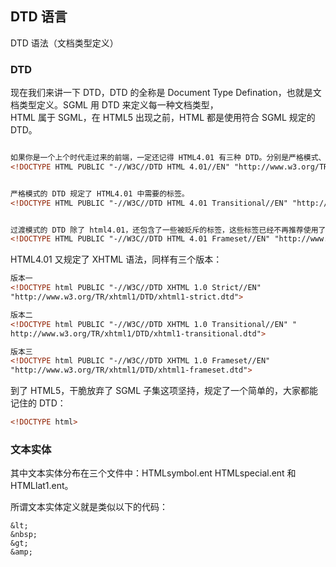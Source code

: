 ## DTD 语言

DTD 语法（文档类型定义）

### DTD

现在我们来讲一下 DTD，DTD 的全称是 Document Type Defination，也就是文档类型定义。SGML 用 DTD 来定义每一种文档类型，  
HTML 属于 SGML，在 HTML5 出现之前，HTML 都是使用符合 SGML 规定的 DTD。  


```html

如果你是一个上个时代走过来的前端，一定还记得 HTML4.01 有三种 DTD。分别是严格模式、过渡模式和 frameset 模式。
<!DOCTYPE HTML PUBLIC "-//W3C//DTD HTML 4.01//EN" "http://www.w3.org/TR/html4/strict.dtd">


严格模式的 DTD 规定了 HTML4.01 中需要的标签。
<!DOCTYPE HTML PUBLIC "-//W3C//DTD HTML 4.01 Transitional//EN" "http://www.w3.org/TR/html4/loose.dtd">


过渡模式的 DTD 除了 html4.01，还包含了一些被贬斥的标签，这些标签已经不再推荐使用了，但是过渡模式中仍保留了它们。
<!DOCTYPE HTML PUBLIC "-//W3C//DTD HTML 4.01 Frameset//EN" "http://www.w3.org/TR/html4/frameset.dtd">
```


HTML4.01 又规定了 XHTML 语法，同样有三个版本：

```html
版本一
<!DOCTYPE html PUBLIC "-//W3C//DTD XHTML 1.0 Strict//EN" 
"http://www.w3.org/TR/xhtml1/DTD/xhtml1-strict.dtd">

版本二
<!DOCTYPE html PUBLIC "-//W3C//DTD XHTML 1.0 Transitional//EN" "
http://www.w3.org/TR/xhtml1/DTD/xhtml1-transitional.dtd">

版本三
<!DOCTYPE html PUBLIC "-//W3C//DTD XHTML 1.0 Frameset//EN" 
"http://www.w3.org/TR/xhtml1/DTD/xhtml1-frameset.dtd">

```

到了 HTML5，干脆放弃了 SGML 子集这项坚持，规定了一个简单的，大家都能记住的 DTD：
```html
<!DOCTYPE html>
```

### 文本实体

其中文本实体分布在三个文件中：HTMLsymbol.ent HTMLspecial.ent 和 HTMLlat1.ent。  

所谓文本实体定义就是类似以下的代码：

```
&lt;
&nbsp;
&gt;
&amp;
```




